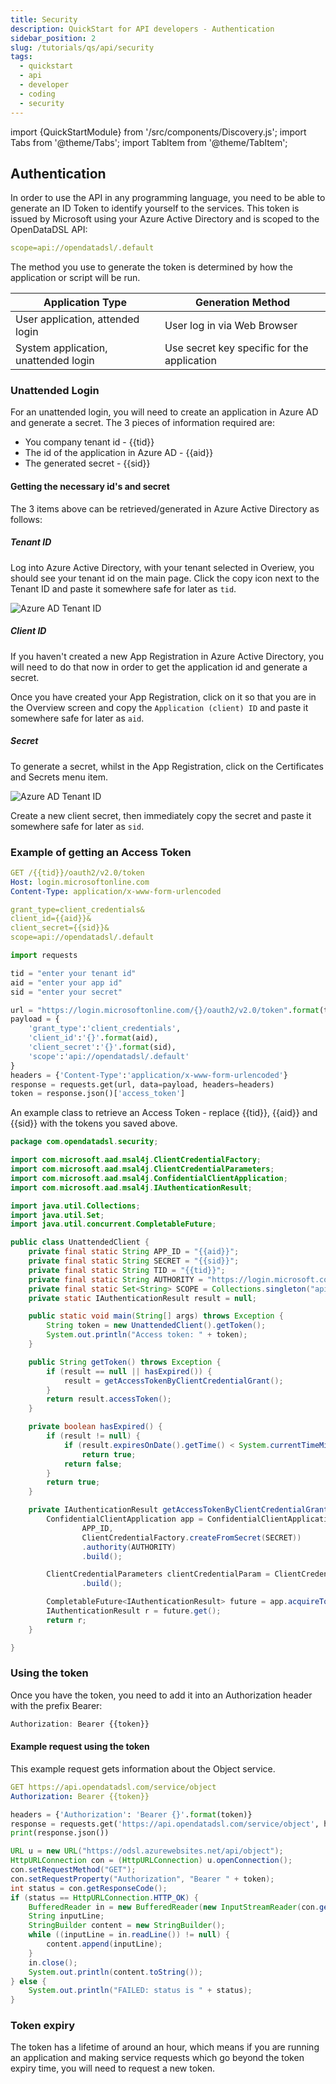 ```yaml
---
title: Security
description: QuickStart for API developers - Authentication
sidebar_position: 2
slug: /tutorials/qs/api/security
tags:
  - quickstart
  - api
  - developer
  - coding
  - security
---
```

import {QuickStartModule} from '/src/components/Discovery.js';
import Tabs from '@theme/Tabs';
import TabItem from '@theme/TabItem';

<QuickStartModule text="This quickstart module shows you how to perform authentication and use security tokens" />

## Authentication
In order to use the API in any programming language, you need to be able to generate an ID Token to identify yourself to the services.
This token is issued by Microsoft using your Azure Active Directory and is scoped to the OpenDataDSL API:

```yaml
scope=api://opendatadsl/.default
```

The method you use to generate the token is determined by how the application or script will be run.

|Application Type|Generation Method|
|-|-|
|User application, attended login|User log in via Web Browser|
|System application, unattended login|Use secret key specific for the application|


### Unattended Login
For an unattended login, you will need to create an application in Azure AD and generate a secret.
The 3 pieces of information required are:
* You company tenant id - {{tid}}
* The id of the application in Azure AD - {{aid}}
* The generated secret - {{sid}}

#### Getting the necessary id's and secret
The 3 items above can be retrieved/generated in Azure Active Directory as follows:

##### Tenant ID
Log into Azure Active Directory, with your tenant selected in Overiew, you should see your tenant id on the main page.
Click the copy icon next to the Tenant ID and paste it somewhere safe for later as `tid`.

![Azure AD Tenant ID](/img/tutorial/qs-api/aad_tid.png)

##### Client ID
If you haven't created a new App Registration in Azure Active Directory, you will need to do that now in order to get the application id and generate a secret.

Once you have created your App Registration, click on it so that you are in the Overview screen and copy the `Application (client) ID`  and paste it somewhere safe for later as `aid`.


##### Secret
To generate a secret, whilst in the App Registration, click on the Certificates and Secrets menu item.

![Azure AD Tenant ID](/img/tutorial/qs-api/aad_secrets.png)

Create a new client secret, then immediately copy the secret and paste it somewhere safe for later as `sid`.

### Example of getting an Access Token

<Tabs groupId="language">
<TabItem value="rest" label="REST" default>

```yaml
GET /{{tid}}/oauth2/v2.0/token
Host: login.microsoftonline.com
Content-Type: application/x-www-form-urlencoded

grant_type=client_credentials&
client_id={{aid}}&
client_secret={{sid}}&
scope=api://opendatadsl/.default
```

</TabItem>
<TabItem value="python" label="Python">

```python
import requests

tid = "enter your tenant id"
aid = "enter your app id"
sid = "enter your secret"

url = "https://login.microsoftonline.com/{}/oauth2/v2.0/token".format(tid)
payload = {
    'grant_type':'client_credentials',
    'client_id':'{}'.format(aid),
    'client_secret':'{}'.format(sid),
    'scope':'api://opendatadsl/.default'
}
headers = {'Content-Type':'application/x-www-form-urlencoded'}
response = requests.get(url, data=payload, headers=headers)
token = response.json()['access_token']
```

</TabItem>
<TabItem value="java" label="Java">

An example class to retrieve an Access Token - replace {{tid}}, {{aid}} and {{sid}} with the tokens you saved above.

```java
package com.opendatadsl.security;

import com.microsoft.aad.msal4j.ClientCredentialFactory;
import com.microsoft.aad.msal4j.ClientCredentialParameters;
import com.microsoft.aad.msal4j.ConfidentialClientApplication;
import com.microsoft.aad.msal4j.IAuthenticationResult;

import java.util.Collections;
import java.util.Set;
import java.util.concurrent.CompletableFuture;

public class UnattendedClient {
    private final static String APP_ID = "{{aid}}";
    private final static String SECRET = "{{sid}}";
    private final static String TID = "{{tid}}";
    private final static String AUTHORITY = "https://login.microsoft.com/" + TID;
    private final static Set<String> SCOPE = Collections.singleton("api://opendatadsl/.default");
    private static IAuthenticationResult result = null;

    public static void main(String[] args) throws Exception {
        String token = new UnattendedClient().getToken();
        System.out.println("Access token: " + token);
    }

    public String getToken() throws Exception {
        if (result == null || hasExpired()) {
            result = getAccessTokenByClientCredentialGrant();
        }
        return result.accessToken();
    }

    private boolean hasExpired() {
        if (result != null) {
            if (result.expiresOnDate().getTime() < System.currentTimeMillis())
                return true;
            return false;
        }
        return true;
    }

    private IAuthenticationResult getAccessTokenByClientCredentialGrant() throws Exception {
        ConfidentialClientApplication app = ConfidentialClientApplication.builder(
                APP_ID,
                ClientCredentialFactory.createFromSecret(SECRET))
                .authority(AUTHORITY)
                .build();

        ClientCredentialParameters clientCredentialParam = ClientCredentialParameters.builder(SCOPE)
                .build();

        CompletableFuture<IAuthenticationResult> future = app.acquireToken(clientCredentialParam);
        IAuthenticationResult r = future.get();
        return r;
    }

}
```

</TabItem>
</Tabs>

### Using the token
Once you have the token, you need to add it into an Authorization header with the prefix Bearer:

```js
Authorization: Bearer {{token}}
```

#### Example request using the token
This example request gets information about the Object service.

<Tabs groupId="language">
<TabItem value="rest" label="REST" default>

```yaml
GET https://api.opendatadsl.com/service/object
Authorization: Bearer {{token}}
```

</TabItem>
<TabItem value="python" label="Python">

```python
headers = {'Authorization': 'Bearer {}'.format(token)}
response = requests.get('https://api.opendatadsl.com/service/object', headers=headers)
print(response.json())
```

</TabItem>
<TabItem value="java" label="Java">

```java
URL u = new URL("https://odsl.azurewebsites.net/api/object");
HttpURLConnection con = (HttpURLConnection) u.openConnection();
con.setRequestMethod("GET");
con.setRequestProperty("Authorization", "Bearer " + token);
int status = con.getResponseCode();
if (status == HttpURLConnection.HTTP_OK) {
    BufferedReader in = new BufferedReader(new InputStreamReader(con.getInputStream()));
    String inputLine;
    StringBuilder content = new StringBuilder();
    while ((inputLine = in.readLine()) != null) {
        content.append(inputLine);
    }
    in.close();
    System.out.println(content.toString());
} else {
    System.out.println("FAILED: status is " + status);
}
```

</TabItem>
</Tabs>

### Token expiry
The token has a lifetime of around an hour, which means if you are running an application and making service requests which go beyond the token expiry time, you will need to request a new token.


